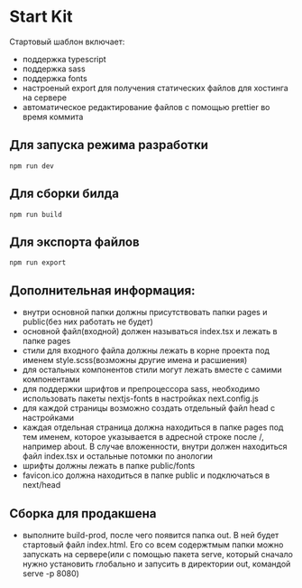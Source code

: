 # Start Kit

Стартовый шаблон включает:

- поддержка typescript
- поддержка sass
- поддержка fonts
- настроеный export для получения статических файлов для хостинга на сервере
- автоматическое редактирование файлов с помощью prettier во время коммита

## Для запуска режима разработки

`npm run dev`

## Для сборки билда

`npm run build`

## Для экспорта файлов

`npm run export`

## Дополнительная информация:

- внутри основной папки должны присутствовать папки pages и public(без них работать не будет)
- основной файл(входной) должен называться index.tsx и лежать в папке pages
- стили для входного файла должны лежать в корне проекта под именем style.scss(возможны другие имена и расшиения)
- для остальных компонентов стили могут лежать вместе с самими компонентами
- для поддержки шрифтов и препроцессора sass, необходимо использовать пакеты nextjs-fonts в настройках next.config.js
- для каждой страницы возможно создать отдельный файл head с настройками
- каждая отдельная страница должна находиться в папке pages под тем именем, которое указывается в адресной строке после /, например about. В случае вложенности, внутри должен находиться файл index.tsx и остальные потомки по анологии
- шрифты должны лежать в папке public/fonts
- favicon.ico должна находиться в папке public и подключаться в next/head

## Сборка для продакшена

- выполните build-prod, после чего появится папка out. В ней будет стартовый файл index.html. Его со всем содержтмым папки можно запускать на сервере(или с помощью пакета serve, который сначало нужно установить глобально и запусить в директории out, командой serve -p 8080)
